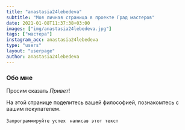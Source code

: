 ```yaml
---
title: "anastasia24lebedeva"
subtitle: "Моя личная страница в проекте Град мастеров"
date: 2021-01-08T11:37:38+03:00
images: ["img/anastasia24lebedeva.jpg"]
tags: ["мастера"]
instagram_acc: anastasia24lebedeva
type: "users"
layout: "userpage"
author: anastasia24lebedeva
---
```


### Обо мне
Просим сказать  *Привет*!

На этой странице поделитесь вашей философией, познакомтесь с вашим покупателем.

```Запрограммируйте успех ```
```написав этот текст```
